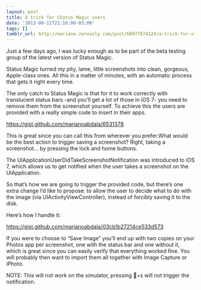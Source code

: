 ```yaml
---
layout: post
title: A trick for Status Magic users
date: '2013-09-11T21:16:00-03:00'
tags: []
tumblr_url: http://mariano.zerously.com/post/60977674124/a-trick-for-status-magic-users
---
```

Just a few days ago, I was lucky enough as to be part of the beta testing group of the latest version of Status Magic.

Status Magic turned my pity, lame, little screenshots into clean, gorgeous, Apple-class ones. All this in a matter of minutes, with an automatic process that gets it right every time.

The only catch to Status Magic is that for it to work correctly with translucent status bars -and you’ll get a lot of those in iOS 7- you need to remove them from the screenshot yourself. To achieve this the users are provided with a really simple code to insert in their apps.

https://gist.github.com/marianoabdala/6531378

This is great since you can call this from wherever you prefer.What would be the best action to trigger saving a screenshot?
Right, taking a screenshot… by pressing the lock and home buttons.

The UIApplicationUserDidTakeScreenshotNotification was introduced to iOS 7, which allows us to get notified when the user takes a screenshot on the UIApplication.

So that’s how we are going to trigger the provided code, but there’s one extra change I’d like to propose: to allow the user to decide what to do with the image (via UIActivityViewController), instead of forcibly saving it to the disk.

Here’s how I handle it:

https://gist.github.com/marianoabdala/03cb1b27214ce533d573


If you were to choose to “Save Image” you’ll end up with two copies on your Photos app per screenshot, one with the status bar and one without it, which is great since you can easily verify that everything worked fine. You will probably then want to import them all together with Image Capture or iPhoto.

NOTE: This will not work on the simulator, pressing +s will not trigger the notification.
